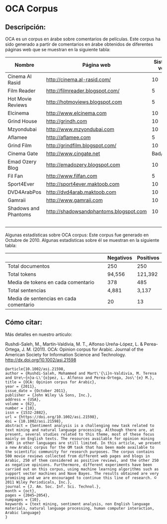 # OCA Corpus
## Descripción:
OCA es un corpus en árabe sobre comentarios de películas. Este corpus ha sido generado a partir de comentarios en árabe obtenidos de diferentes páginas web que se muestran en la siguiente tabla:

| Nombre | Página web | Sistema voto | Positivos | Negativos
|----------|----------|----------|----------|----------|
| Cinema Al Rasid	 | http://cinema.al-rasid.com/	 | 10 | 	36 | 	1 | 
| Film Reader | 	http://filmreader.blogspot.com/ | 	5	 | 0	 | 92 | 
| Hot Movie Reviews | 	http://hotmoviews.blogspot.com | 	5	 | 45	 | 4 | 
| Elcinema	 | http://www.elcinema.com | 	10 | 	0 | 	56 | 
| Grind House	 | http://grindh.com | 	10 | 	38 | 	0 | 
| Mzyondubai	 | http://www.mzyondubai.com | 	10 | 	0 | 	15 | 
| Aflamee | 	http://aflamee.com | 	5 | 	0 | 	1 | 
| Grind Film | 	http://grindfilm.blogspot.com/ | 	10 | 	0	 | 8 | 
| Cinema Gate | 	http://www.cingate.net | 	Bad/Good | 	0 | 	1 | 
| Emad Ozery Blog | 	http://emadozery.blogspot.com	 | 10	 | 0	 | 1
| Fil Fan	 | http://www.filfan.com | 	5 | 	81 | 	20 | 
| Sport4Ever | 	http://sport4ever.maktoob.com | 	10 | 	0 | 	1 | 
| DVD4ArabPos | 	http://dvd4arab.maktoob.com | 	10 | 	11 | 	0 | 
| Gamraii	 | http://www.gamraii.com	 | 10	 | 39 | 	0 | 
| Shadows and Phantoms	 | http://shadowsandphantoms.blogspot.com | 	10 | 	0 | 	50 | 
| |  |  | Total | 250 | 250 | 
Algunas estadísticas sobre OCA corpus: Este corpus fue generado en Octubre de 2010. Algunas estadísticas sobre él se muestran en la siguiente tabla:

|   | 	Negativos | 	Positivos | 
|----------|----------|----------|
| Total documentos | 	250	 | 250 | 
| Total tokens | 	94,556 | 	121,392 | 
| Media de tokens en cada comentario | 	378 | 	485 | 
| Total sentencias | 	4,881	 | 3,137 | 
| Media de sentencias en cada comentario | 	20 | 	13 | 

## Cómo citar:
Más detalles en nuestro artículo:

Rushdi-Saleh, M., Martín-Valdivia, M. T., Alfonso Ureña-López, L. & Perea-Ortega, J. M. (2011). OCA: Opinion corpus for Arabic. Journal of the American Society for Information Science and Technology.
http://dx.doi.org/10.1002/asi.21598

```
@article{10.1002/asi.21598,
author = {Rushdi-Saleh, Mohammed and Mart\'{\i}n-Valdivia, M. Teresa and Ure\~{n}a-L\'{o}pez, L. Alfonso and Perea-Ortega, Jos\'{e} M.},
title = {OCA: Opinion corpus for Arabic},
year = {2011},
issue_date = {October 2011},
publisher = {John Wiley \& Sons, Inc.},
address = {USA},
volume = {62},
number = {10},
issn = {1532-2882},
url = {https://doi.org/10.1002/asi.21598},
doi = {10.1002/asi.21598},
abstract = {Sentiment analysis is a challenging new task related to text mining and natural language processing. Although there are, at present, several studies related to this theme, most of these focus mainly on English texts. The resources available for opinion mining (OM) in other languages are still limited. In this article, we present a new Arabic corpus for the OM task that has been made available to the scientific community for research purposes. The corpus contains 500 movie reviews collected from different web pages and blogs in Arabic, 250 of them considered as positive reviews, and the other 250 as negative opinions. Furthermore, different experiments have been carried out on this corpus, using machine learning algorithms such as support vector machines and Nave Bayes. The results obtained are very promising and we are encouraged to continue this line of research. © 2011 Wiley Periodicals, Inc.},
journal = {J. Am. Soc. Inf. Sci. Technol.},
month = {oct},
pages = {2045–2054},
numpages = {10},
keywords = {text mining, sentiment analysis, non English language materials, natural language processing, human computer interaction, Arabic language}
}

```
